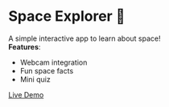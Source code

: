 # Space Explorer 🚀

A simple interactive app to learn about space!  
**Features**:  
- Webcam integration  
- Fun space facts  
- Mini quiz  

[Live Demo](https://your-netlify-link.netlify.app)  
